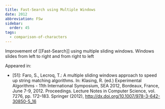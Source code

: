 ```yaml
---
title: Fast-Search using Multiple Windows
date: 2012
abbreviation: FSw
sidebar:
  order: 45
tags:
  - comparison-of-characters
---
```


Improvement of [[Fast-Search]] using multiple sliding windows. Windows slides from left to right and from right to left

Appeared in:

- [51]: Faro, S., Lecroq, T.: A multiple sliding windows approach to speed up string matching algorithms. In: Klasing, R. (ed.) Experimental Algorithms - 11th International Symposium, SEA 2012, Bordeaux, France, June 7-9, 2012. Proceedings. Lecture Notes in Computer Science, vol. 7276, pp. 172–183. Springer (2012), http://dx.doi.org/10.1007/978-3-642-30850-5_16
